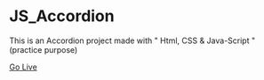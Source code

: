 # JS_Accordion
This is an Accordion project made with " Html, CSS &amp; Java-Script " (practice purpose)

<a href='https://https://yash-wd.github.io/JS_Accordion/'>Go Live</a>
